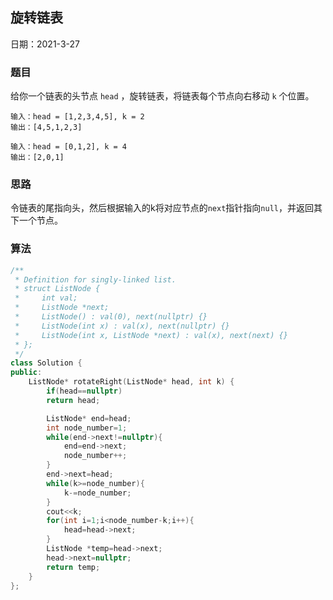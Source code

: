 ## 旋转链表

日期：2021-3-27

### 题目

给你一个链表的头节点 `head` ，旋转链表，将链表每个节点向右移动 `k` 个位置。

```
输入：head = [1,2,3,4,5], k = 2
输出：[4,5,1,2,3]

输入：head = [0,1,2], k = 4
输出：[2,0,1]
```

### 思路

令链表的尾指向头，然后根据输入的k将对应节点的`next`指针指向`null`，并返回其下一个节点。

### 算法

```c++
/**
 * Definition for singly-linked list.
 * struct ListNode {
 *     int val;
 *     ListNode *next;
 *     ListNode() : val(0), next(nullptr) {}
 *     ListNode(int x) : val(x), next(nullptr) {}
 *     ListNode(int x, ListNode *next) : val(x), next(next) {}
 * };
 */
class Solution {
public:
    ListNode* rotateRight(ListNode* head, int k) {
        if(head==nullptr)
        return head;

        ListNode* end=head;
        int node_number=1;
        while(end->next!=nullptr){
            end=end->next;
            node_number++;
        }
        end->next=head;
        while(k>=node_number){
            k-=node_number;
        }
        cout<<k;
        for(int i=1;i<node_number-k;i++){
            head=head->next;
        }
        ListNode *temp=head->next;
        head->next=nullptr;
        return temp;
    }
};
```

